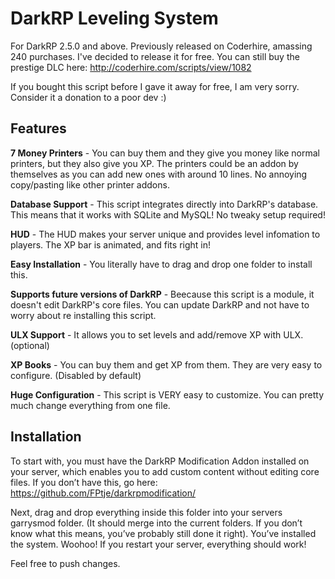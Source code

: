 DarkRP Leveling System
======================
For DarkRP 2.5.0 and above.
Previously released on Coderhire, amassing 240 purchases. I've decided to release it for free. 
You can still buy the prestige DLC here: http://coderhire.com/scripts/view/1082


If you bought this script before I gave it away for free, I am very sorry. Consider it a donation to a poor dev :)

Features
-------
**7 Money Printers** - You can buy them and they give you money like normal printers, but they also give you XP. The printers could be an addon by themselves as you can add new ones with around 10 lines. No annoying copy/pasting like other printer addons.

**Database Support** - This script integrates directly into DarkRP's database. This means that it works with SQLite and MySQL! No tweaky setup required!

**HUD** - The HUD makes your server unique and provides level infomation to players. The XP bar is animated, and fits right in!

**Easy Installation** - You literally have to drag and drop one folder to install this.

**Supports future versions of DarkRP** - Beecause this script is a module, it doesn't edit DarkRP's core files. You can update DarkRP and not have to worry about re installing this script.

**ULX Support** - It allows you to set levels and add/remove XP with ULX. (optional)

**XP Books** - You can buy them and get XP from them. They are very easy to configure. (Disabled by default)

**Huge Configuration** - This script is VERY easy to customize. You can pretty much change everything from one file.  


Installation
-------
To start with, you must have the DarkRP Modification Addon installed on your server, which enables you to add custom content without editing core files. 
If you don’t have this, go here: https://github.com/FPtje/darkrpmodification/ 

Next, drag and drop everything inside this folder into your servers garrysmod folder. (It should merge into the current folders. If you don’t know what this means, you’ve probably still done it right).
You’ve installed the system. Woohoo! If you restart your server, everything should work!

Feel free to push changes.

